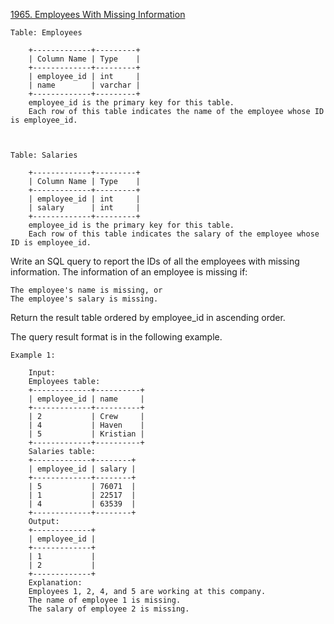 <a href='https://leetcode.com/problems/employees-with-missing-information'>1965. Employees With Missing Information</a>


	Table: Employees

		+-------------+---------+
		| Column Name | Type    |
		+-------------+---------+
		| employee_id | int     |
		| name        | varchar |
		+-------------+---------+
		employee_id is the primary key for this table.
		Each row of this table indicates the name of the employee whose ID is employee_id.

 

	Table: Salaries

		+-------------+---------+
		| Column Name | Type    |
		+-------------+---------+
		| employee_id | int     |
		| salary      | int     |
		+-------------+---------+
		employee_id is the primary key for this table.
		Each row of this table indicates the salary of the employee whose ID is employee_id.

 

Write an SQL query to report the IDs of all the employees with missing information. The information of an employee is missing if:

    The employee's name is missing, or
    The employee's salary is missing.

Return the result table ordered by employee_id in ascending order.

The query result format is in the following example.

 

	Example 1:

		Input: 
		Employees table:
		+-------------+----------+
		| employee_id | name     |
		+-------------+----------+
		| 2           | Crew     |
		| 4           | Haven    |
		| 5           | Kristian |
		+-------------+----------+
		Salaries table:
		+-------------+--------+
		| employee_id | salary |
		+-------------+--------+
		| 5           | 76071  |
		| 1           | 22517  |
		| 4           | 63539  |
		+-------------+--------+
		Output: 
		+-------------+
		| employee_id |
		+-------------+
		| 1           |
		| 2           |
		+-------------+
		Explanation: 
		Employees 1, 2, 4, and 5 are working at this company.
		The name of employee 1 is missing.
		The salary of employee 2 is missing.


